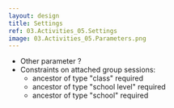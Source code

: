 ```yaml
---
layout: design
title: Settings
ref: 03.Activities_05.Settings
image: 03.Activities_05.Parameters.png
---
```


- Other parameter ?
- Constraints on attached group sessions:
  - ancestor of type "class" required
  - ancestor of type "school level" required
  - ancestor of type "school" required

